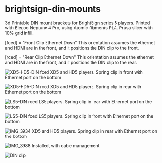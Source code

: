 # brightsign-din-mounts
3d Printable DIN mount brackets for BrightSign series 5 players.  Printed with Elegoo Neptune 4 Pro, using Atomic filaments PLA. Prusa slicer with 10% grid infill.

[fced] = "Front Clip Ethernet Down" This orientation assumes the ethernet and HDMI are in the front, and it positions the DIN clip to the front.

[rced] = "Rear Clip Ethernet Down"  This orientation assumes the ethernet and HDMI are in the front, and it positions the DIN clip to the rear.


![XD5-HD5-DIN  fced](https://github.com/jaarnio/brightsign-din-mounts/assets/46546462/671e4374-4d46-4b56-a30c-bc57704d92fa)
XD5 and HD5 players. Spring clip in front with Ethernet port on the bottom


![XD5-HD5-DIN  rced](https://github.com/jaarnio/brightsign-din-mounts/assets/46546462/b400c4d6-f182-460f-90b8-39498956740a)
XD5 and HD5 players. Spring clip in rear with Ethernet port on the bottom


![LS5-DIN  rced](https://github.com/jaarnio/brightsign-din-mounts/assets/46546462/879880cd-41b4-418d-ac94-c0145a9788ba)
LS5 players. Spring clip in rear with Ethernet port on the bottom


![LS5-DIN  fced](https://github.com/jaarnio/brightsign-din-mounts/assets/46546462/3461fadc-d639-4023-aceb-fc7531e74d46)
LS5 players. Spring clip in front with Ethernet port on the bottom


![IMG_3934](https://github.com/jaarnio/brightsign-din-mounts/assets/46546462/d3bb3b4f-2a3a-479e-8472-945236ab0654)
XD5 and HD5 players. Spring clip in rear with Ethernet port on the bottom


![IMG_3988](https://github.com/jaarnio/brightsign-din-mounts/assets/46546462/abef9b7e-dbe5-4306-b37d-54f4e8ef9d01)
Installed, with cable management


![DIN clip](https://github.com/jaarnio/brightsign-din-mounts/assets/46546462/36b66777-abca-46b6-ad54-dba91fd74e9d)
